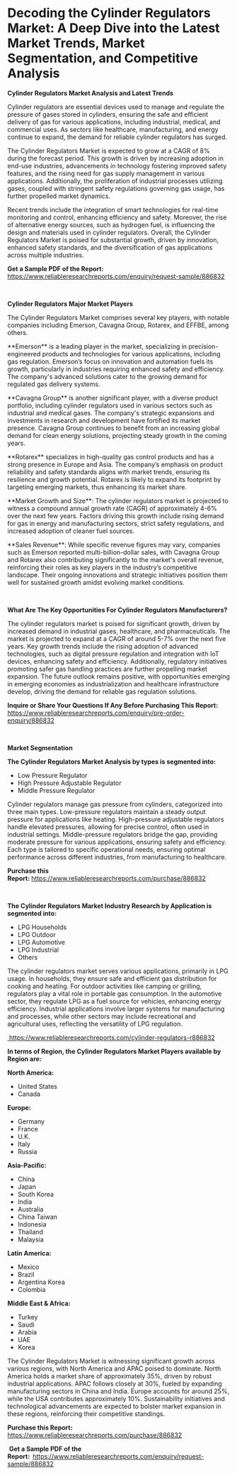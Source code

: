 <p><h1>Decoding the Cylinder Regulators Market: A Deep Dive into the Latest Market Trends, Market Segmentation, and Competitive Analysis</h1></p><p><strong>Cylinder Regulators Market Analysis and Latest Trends</strong></p>
<p><p>Cylinder regulators are essential devices used to manage and regulate the pressure of gases stored in cylinders, ensuring the safe and efficient delivery of gas for various applications, including industrial, medical, and commercial uses. As sectors like healthcare, manufacturing, and energy continue to expand, the demand for reliable cylinder regulators has surged.</p><p>The Cylinder Regulators Market is expected to grow at a CAGR of 8% during the forecast period. This growth is driven by increasing adoption in end-use industries, advancements in technology fostering improved safety features, and the rising need for gas supply management in various applications. Additionally, the proliferation of industrial processes utilizing gases, coupled with stringent safety regulations governing gas usage, has further propelled market dynamics.</p><p>Recent trends include the integration of smart technologies for real-time monitoring and control, enhancing efficiency and safety. Moreover, the rise of alternative energy sources, such as hydrogen fuel, is influencing the design and materials used in cylinder regulators. Overall, the Cylinder Regulators Market is poised for substantial growth, driven by innovation, enhanced safety standards, and the diversification of gas applications across multiple industries.</p></p>
<p><strong>Get a Sample PDF of the Report:&nbsp;</strong> <a href="https://www.reliableresearchreports.com/enquiry/request-sample/886832?utm_campaign=41&utm_medium=2&utm_source=Github&utm_content=ia&utm_term=16042025&utm_id=cylinder-regulators">https://www.reliableresearchreports.com/enquiry/request-sample/886832</a></p>
<p>&nbsp;</p>
<p><strong>Cylinder Regulators Major Market Players</strong></p>
<p><p>The Cylinder Regulators Market comprises several key players, with notable companies including Emerson, Cavagna Group, Rotarex, and EFFBE, among others. </p><p>**Emerson** is a leading player in the market, specializing in precision-engineered products and technologies for various applications, including gas regulation. Emerson’s focus on innovation and automation fuels its growth, particularly in industries requiring enhanced safety and efficiency. The company's advanced solutions cater to the growing demand for regulated gas delivery systems.</p><p>**Cavagna Group** is another significant player, with a diverse product portfolio, including cylinder regulators used in various sectors such as industrial and medical gases. The company's strategic expansions and investments in research and development have fortified its market presence. Cavagna Group continues to benefit from an increasing global demand for clean energy solutions, projecting steady growth in the coming years.</p><p>**Rotarex** specializes in high-quality gas control products and has a strong presence in Europe and Asia. The company’s emphasis on product reliability and safety standards aligns with market trends, ensuring its resilience and growth potential. Rotarex is likely to expand its footprint by targeting emerging markets, thus enhancing its market share.</p><p>**Market Growth and Size**: The cylinder regulators market is projected to witness a compound annual growth rate (CAGR) of approximately 4-6% over the next few years. Factors driving this growth include rising demand for gas in energy and manufacturing sectors, strict safety regulations, and increased adoption of cleaner fuel sources.</p><p>**Sales Revenue**: While specific revenue figures may vary, companies such as Emerson reported multi-billion-dollar sales, with Cavagna Group and Rotarex also contributing significantly to the market's overall revenue, reinforcing their roles as key players in the industry’s competitive landscape. Their ongoing innovations and strategic initiatives position them well for sustained growth amidst evolving market conditions.</p></p>
<p>&nbsp;</p>
<p><strong>What Are The Key Opportunities For Cylinder Regulators Manufacturers?</strong></p>
<p><p>The cylinder regulators market is poised for significant growth, driven by increased demand in industrial gases, healthcare, and pharmaceuticals. The market is projected to expand at a CAGR of around 5-7% over the next five years. Key growth trends include the rising adoption of advanced technologies, such as digital pressure regulation and integration with IoT devices, enhancing safety and efficiency. Additionally, regulatory initiatives promoting safer gas handling practices are further propelling market expansion. The future outlook remains positive, with opportunities emerging in emerging economies as industrialization and healthcare infrastructure develop, driving the demand for reliable gas regulation solutions.</p></p>
<p><strong>Inquire or Share Your Questions If Any Before Purchasing This Report:</strong> <a href="https://www.reliableresearchreports.com/enquiry/pre-order-enquiry/886832?utm_campaign=41&utm_medium=2&utm_source=Github&utm_content=ia&utm_term=16042025&utm_id=cylinder-regulators">https://www.reliableresearchreports.com/enquiry/pre-order-enquiry/886832</a></p>
<p>&nbsp;</p>
<p><strong>Market Segmentation</strong></p>
<p><strong>The Cylinder Regulators Market Analysis by types is segmented into:</strong></p>
<p><ul><li>Low Pressure Regulator</li><li>High Pressure Adjustable Regulator</li><li>Middle Pressure Regulator</li></ul></p>
<p><p>Cylinder regulators manage gas pressure from cylinders, categorized into three main types. Low-pressure regulators maintain a steady output pressure for applications like heating. High-pressure adjustable regulators handle elevated pressures, allowing for precise control, often used in industrial settings. Middle-pressure regulators bridge the gap, providing moderate pressure for various applications, ensuring safety and efficiency. Each type is tailored to specific operational needs, ensuring optimal performance across different industries, from manufacturing to healthcare.</p></p>
<p><strong>Purchase this Report:&nbsp;</strong><a href="https://www.reliableresearchreports.com/purchase/886832?utm_campaign=41&utm_medium=2&utm_source=Github&utm_content=ia&utm_term=16042025&utm_id=cylinder-regulators">https://www.reliableresearchreports.com/purchase/886832</a></p>
<p>&nbsp;</p>
<p><strong>The Cylinder Regulators Market Industry Research by Application is segmented into:</strong></p>
<p><ul><li>LPG Households</li><li>LPG Outdoor</li><li>LPG Automotive</li><li>LPG Industrial</li><li>Others</li></ul></p>
<p><p>The cylinder regulators market serves various applications, primarily in LPG usage. In households, they ensure safe and efficient gas distribution for cooking and heating. For outdoor activities like camping or grilling, regulators play a vital role in portable gas consumption. In the automotive sector, they regulate LPG as a fuel source for vehicles, enhancing energy efficiency. Industrial applications involve larger systems for manufacturing and processes, while other sectors may include recreational and agricultural uses, reflecting the versatility of LPG regulation.</p></p>
<p><a href="https://www.reliableresearchreports.com/cylinder-regulators-r886832?utm_campaign=41&utm_medium=2&utm_source=Github&utm_content=ia&utm_term=16042025&utm_id=cylinder-regulators">&nbsp;https://www.reliableresearchreports.com/cylinder-regulators-r886832</a></p>
<p><strong>In terms of Region, the Cylinder Regulators Market Players available by Region are:</strong></p>
<p>
    <p> <strong> North America: </strong>
        <ul>
            <li>United States</li>
            <li>Canada</li>
        </ul>
        </p> 
    <p> <strong> Europe: </strong>
        <ul>
            <li>Germany</li>
            <li>France</li>
            <li>U.K.</li>
            <li>Italy</li>
            <li>Russia</li>
        </ul>
        </p> 
    <p> <strong> Asia-Pacific: </strong>
        <ul>
            <li>China</li>
            <li>Japan</li>
            <li>South Korea</li>
            <li>India</li>
            <li>Australia</li>
            <li>China Taiwan</li>
            <li>Indonesia</li>
            <li>Thailand</li>
            <li>Malaysia</li>
        </ul>
        </p> 
    <p> <strong> Latin America: </strong>
        <ul>
            <li>Mexico</li>
            <li>Brazil</li>
            <li>Argentina Korea</li>
            <li>Colombia</li>
        </ul>
        </p> 
    <p> <strong> Middle East & Africa: </strong>
        <ul>
            <li>Turkey</li>
            <li>Saudi</li>
            <li>Arabia</li>
            <li>UAE</li>
            <li>Korea</li>
        </ul>
    </p>
    </p>
<p><p>The Cylinder Regulators Market is witnessing significant growth across various regions, with North America and APAC poised to dominate. North America holds a market share of approximately 35%, driven by robust industrial applications. APAC follows closely at 30%, fueled by expanding manufacturing sectors in China and India. Europe accounts for around 25%, while the USA contributes approximately 10%. Sustainability initiatives and technological advancements are expected to bolster market expansion in these regions, reinforcing their competitive standings.</p></p>
<p><strong>Purchase this Report: </strong><a href="https://www.reliableresearchreports.com/purchase/886832?utm_campaign=41&utm_medium=2&utm_source=Github&utm_content=ia&utm_term=16042025&utm_id=cylinder-regulators">https://www.reliableresearchreports.com/purchase/886832</a></p>
<p>&nbsp;<strong>Get a Sample PDF of the Report:&nbsp;&nbsp;</strong><a href="https://www.reliableresearchreports.com/enquiry/request-sample/886832?utm_campaign=41&utm_medium=2&utm_source=Github&utm_content=ia&utm_term=16042025&utm_id=cylinder-regulators">https://www.reliableresearchreports.com/enquiry/request-sample/886832</a></p>
<p><strong></strong></p>
<p><p></p><p></p><p></p></p>